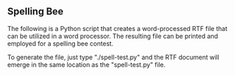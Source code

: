 ## Spelling Bee

The following is a Python script that creates a word-processed RTF file that can be utilized in a word processor. The resulting file can be printed and employed for a spelling bee contest.

To generate the file, just type "./spell-test.py" and the RTF document will emerge in the same location as the "spell-test.py" file.
